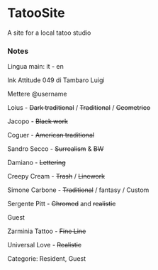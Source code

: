# TatooSite

A site for a local tatoo studio

### Notes

Lingua main: it - en

Ink Attitude 049 di Tambaro Luigi

Mettere @username

Loius - ~~Dark traditional~~ / ~~Traditional~~ / ~~Geometrico~~

Jacopo - ~~Black work~~

Coguer - ~~American traditional~~

Sandro Secco - ~~Surrealism~~ & ~~BW~~

Damiano - ~~Lettering~~

Creepy Cream - ~~Trash~~ / ~~Linework~~

Simone Carbone -  ~~Traditional~~ / fantasy / Custom

Sergente Pitt - ~~Chromed~~ and ~~realistic~~

Guest

Zarminia Tattoo - ~~Fine Line~~

Universal Love - ~~Realistic~~

Categorie: Resident, Guest
